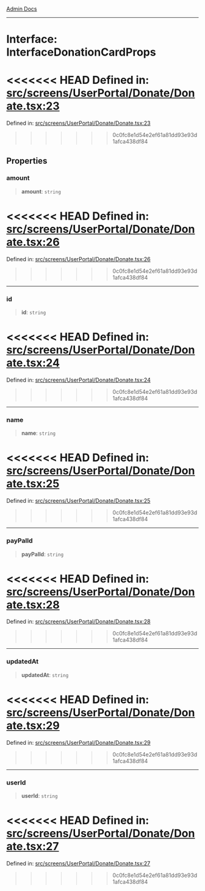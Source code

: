 [Admin Docs](/)

***

# Interface: InterfaceDonationCardProps

<<<<<<< HEAD
Defined in: [src/screens/UserPortal/Donate/Donate.tsx:23](https://github.com/abhassen44/talawa-admin/blob/285f7384c3d26b5028a286d84f89b85120d130a2/src/screens/UserPortal/Donate/Donate.tsx#L23)
=======
Defined in: [src/screens/UserPortal/Donate/Donate.tsx:23](https://github.com/PalisadoesFoundation/talawa-admin/blob/main/src/screens/UserPortal/Donate/Donate.tsx#L23)
>>>>>>> 0c0fc8e1d54e2ef61a81dd93e93d1afca438df84

## Properties

### amount

> **amount**: `string`

<<<<<<< HEAD
Defined in: [src/screens/UserPortal/Donate/Donate.tsx:26](https://github.com/abhassen44/talawa-admin/blob/285f7384c3d26b5028a286d84f89b85120d130a2/src/screens/UserPortal/Donate/Donate.tsx#L26)
=======
Defined in: [src/screens/UserPortal/Donate/Donate.tsx:26](https://github.com/PalisadoesFoundation/talawa-admin/blob/main/src/screens/UserPortal/Donate/Donate.tsx#L26)
>>>>>>> 0c0fc8e1d54e2ef61a81dd93e93d1afca438df84

***

### id

> **id**: `string`

<<<<<<< HEAD
Defined in: [src/screens/UserPortal/Donate/Donate.tsx:24](https://github.com/abhassen44/talawa-admin/blob/285f7384c3d26b5028a286d84f89b85120d130a2/src/screens/UserPortal/Donate/Donate.tsx#L24)
=======
Defined in: [src/screens/UserPortal/Donate/Donate.tsx:24](https://github.com/PalisadoesFoundation/talawa-admin/blob/main/src/screens/UserPortal/Donate/Donate.tsx#L24)
>>>>>>> 0c0fc8e1d54e2ef61a81dd93e93d1afca438df84

***

### name

> **name**: `string`

<<<<<<< HEAD
Defined in: [src/screens/UserPortal/Donate/Donate.tsx:25](https://github.com/abhassen44/talawa-admin/blob/285f7384c3d26b5028a286d84f89b85120d130a2/src/screens/UserPortal/Donate/Donate.tsx#L25)
=======
Defined in: [src/screens/UserPortal/Donate/Donate.tsx:25](https://github.com/PalisadoesFoundation/talawa-admin/blob/main/src/screens/UserPortal/Donate/Donate.tsx#L25)
>>>>>>> 0c0fc8e1d54e2ef61a81dd93e93d1afca438df84

***

### payPalId

> **payPalId**: `string`

<<<<<<< HEAD
Defined in: [src/screens/UserPortal/Donate/Donate.tsx:28](https://github.com/abhassen44/talawa-admin/blob/285f7384c3d26b5028a286d84f89b85120d130a2/src/screens/UserPortal/Donate/Donate.tsx#L28)
=======
Defined in: [src/screens/UserPortal/Donate/Donate.tsx:28](https://github.com/PalisadoesFoundation/talawa-admin/blob/main/src/screens/UserPortal/Donate/Donate.tsx#L28)
>>>>>>> 0c0fc8e1d54e2ef61a81dd93e93d1afca438df84

***

### updatedAt

> **updatedAt**: `string`

<<<<<<< HEAD
Defined in: [src/screens/UserPortal/Donate/Donate.tsx:29](https://github.com/abhassen44/talawa-admin/blob/285f7384c3d26b5028a286d84f89b85120d130a2/src/screens/UserPortal/Donate/Donate.tsx#L29)
=======
Defined in: [src/screens/UserPortal/Donate/Donate.tsx:29](https://github.com/PalisadoesFoundation/talawa-admin/blob/main/src/screens/UserPortal/Donate/Donate.tsx#L29)
>>>>>>> 0c0fc8e1d54e2ef61a81dd93e93d1afca438df84

***

### userId

> **userId**: `string`

<<<<<<< HEAD
Defined in: [src/screens/UserPortal/Donate/Donate.tsx:27](https://github.com/abhassen44/talawa-admin/blob/285f7384c3d26b5028a286d84f89b85120d130a2/src/screens/UserPortal/Donate/Donate.tsx#L27)
=======
Defined in: [src/screens/UserPortal/Donate/Donate.tsx:27](https://github.com/PalisadoesFoundation/talawa-admin/blob/main/src/screens/UserPortal/Donate/Donate.tsx#L27)
>>>>>>> 0c0fc8e1d54e2ef61a81dd93e93d1afca438df84
